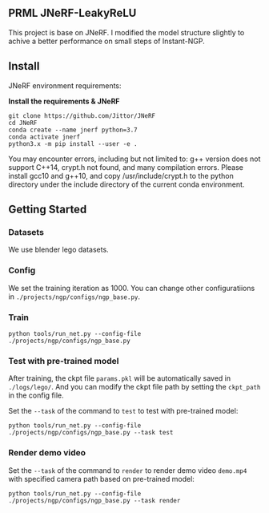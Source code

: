## PRML JNeRF-LeakyReLU
This project is base on JNeRF. I modified the model structure slightly to achive a better performance on small steps of Instant-NGP.

## Install
JNeRF environment requirements:

**Install the requirements & JNeRF**

```shell
git clone https://github.com/Jittor/JNeRF
cd JNeRF
conda create --name jnerf python=3.7
conda activate jnerf
python3.x -m pip install --user -e .
```

You may encounter errors, including but not limited to: g++ version does not support C++14, crypt.h not found, and many compilation errors. Please install gcc10 and g++10, and copy /usr/include/crypt.h to the python directory under the include directory of the current conda environment.

## Getting Started

### Datasets

We use blender lego datasets. 

### Config

We set the training iteration as 1000. You can change other configuratiions in `./projects/ngp/configs/ngp_base.py`.

### Train

```shell
python tools/run_net.py --config-file ./projects/ngp/configs/ngp_base.py
```

### Test with pre-trained model

After training, the ckpt file `params.pkl` will be automatically saved in `./logs/lego/`. And you can modify the ckpt file path by setting the `ckpt_path` in the config file. 

Set the `--task` of the command to `test` to test with pre-trained model:
```shell
python tools/run_net.py --config-file ./projects/ngp/configs/ngp_base.py --task test
```

### Render demo video

Set the `--task` of the command to `render` to render demo video `demo.mp4` with specified camera path based on pre-trained model:
```shell
python tools/run_net.py --config-file ./projects/ngp/configs/ngp_base.py --task render
```
